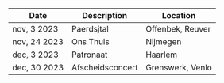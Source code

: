 <!-- Table -->
<div class="table-wrapper">
	<table>
		<thead>
			<tr>
				<th>Date</th>
				<th>Description</th>
				<th>Location</th>
			</tr>
		</thead>
		<tbody>
			<tr>
				<td>nov, 3 2023</td>
				<td>Paerdsjtal</td>
				<td>Offenbek, Reuver</td>
			</tr>
			<tr>
				<td>nov, 24 2023</td>
				<td>Ons Thuis</td>
				<td>Nijmegen</td>
			</tr>
			<tr>
				<td>dec, 3 2023</td>
				<td>Patronaat</td>
				<td>Haarlem</td>
			</tr>
			<tr>
				<td>dec, 30 2023</td>
				<td>Afscheidsconcert</td>
				<td>Grenswerk, Venlo</td>
			</tr>
		</tbody>
	</table>
</div>
